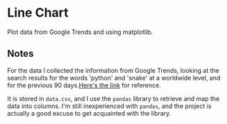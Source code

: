 # Line Chart

Plot data from Google Trends and using matplotlib.

## Notes

For the data I collected the information from Google Trends, looking at the search results for the words 'python' and 'snake' at a worldwide level, and for the previous 90 days.[Here's the link](https://trends.google.com/trends/explore?date=today%203-m&q=python,snake) for reference.

It is stored in `data.csv`, and I use the `pandas` library to retrieve and map the data into columns. I'm still inexperienced with `pandas`, and the project is actually a good excuse to get acquainted with the library.
